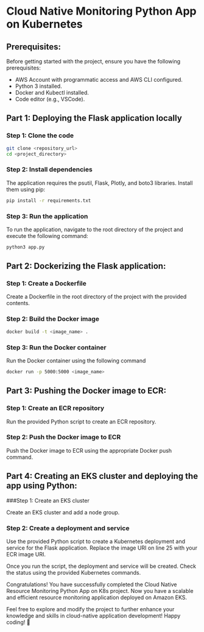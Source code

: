 # Cloud Native Monitoring Python App on Kubernetes

## Prerequisites:

Before getting started with the project, ensure you have the following prerequisites:

- AWS Account with programmatic access and AWS CLI configured.
- Python 3 installed.
- Docker and Kubectl installed.
- Code editor (e.g., VSCode).

## Part 1: Deploying the Flask application locally

### Step 1: Clone the code
```bash
git clone <repository_url>
cd <project_directory>
```

### Step 2: Install dependencies

The application requires the psutil, Flask, Plotly, and boto3 libraries. Install them using pip:

```bash
pip install -r requirements.txt
```
### Step 3: Run the application

To run the application, navigate to the root directory of the project and execute the following command:

```bash
python3 app.py
```
## Part 2: Dockerizing the Flask application:

### Step 1: Create a Dockerfile

Create a Dockerfile in the root directory of the project with the provided contents.

### Step 2: Build the Docker image

```bash
docker build -t <image_name> .
```
### Step 3: Run the Docker container

Run the Docker container using the following command

```bash
docker run -p 5000:5000 <image_name>
```
## Part 3: Pushing the Docker image to ECR:

### Step 1: Create an ECR repository

Run the provided Python script to create an ECR repository.

### Step 2: Push the Docker image to ECR

Push the Docker image to ECR using the appropriate Docker push command.

## Part 4: Creating an EKS cluster and deploying the app using Python:

###Step 1: Create an EKS cluster

Create an EKS cluster and add a node group.

### Step 2: Create a deployment and service

Use the provided Python script to create a Kubernetes deployment and service for the Flask application. Replace the image URI on line 25 with your ECR image URI.

Once you run the script, the deployment and service will be created. Check the status using the provided Kubernetes commands.

Congratulations! You have successfully completed the Cloud Native Resource Monitoring Python App on K8s project. Now you have a scalable and efficient resource monitoring application deployed on Amazon EKS.

Feel free to explore and modify the project to further enhance your knowledge and skills in cloud-native application development! Happy coding! 🚀


